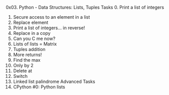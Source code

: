 0x03. Python - Data Structures: Lists, Tuples
Tasks
 0. Print a list of integers
 1. Secure access to an element in a list
 2. Replace element
 3. Print a list of integers... in reverse!
 4. Replace in a copy
 5. Can you C me now?
 6. Lists of lists = Matrix
 7. Tuples addition
 8. More returns!
 9. Find the max
 10. Only by 2
 11. Delete at
 12. Switch
 13. Linked list palindrome
Advanced Tasks
 14. CPython #0: Python lists
